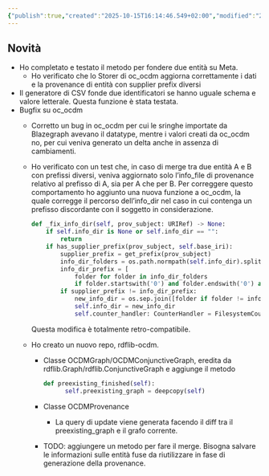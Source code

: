```yaml
---
{"publish":true,"created":"2025-10-15T16:14:46.549+02:00","modified":"2023-01-31T12:00:00.000+01:00","cssclasses":""}
---
```



## Novità

- Ho completato e testato il metodo per fondere due entità su Meta.
    - Ho verificato che lo Storer di oc_ocdm aggiorna correttamente i dati e la provenance di entità con supplier prefix diversi
- Il generatore di CSV fonde due identificatori se hanno uguale schema e valore letterale. Questa funzione è stata testata.
- Bugfix su oc_ocdm
    - Corretto un bug in oc_ocdm per cui le sringhe importate da Blazegraph avevano il datatype, mentre i valori creati da oc_ocdm no, per cui veniva generato un delta anche in assenza di cambiamenti.
    - Ho verificato con un test che, in caso di merge tra due entità A e B con prefissi diversi, veniva aggiornato solo l’info_file di provenance relativo al prefisso di A, sia per A che per B. Per correggere questo comportamento ho aggiunto una nuova funzione a oc_ocdm, la quale corregge il percorso dell’info_dir nel caso in cui contenga un prefisso discordante con il soggetto in considerazione.
        
        ```python
        def _fix_info_dir(self, prov_subject: URIRef) -> None:
            if self.info_dir is None or self.info_dir == "":
                return
            if has_supplier_prefix(prov_subject, self.base_iri):
                supplier_prefix = get_prefix(prov_subject)
                info_dir_folders = os.path.normpath(self.info_dir).split(os.sep)
                info_dir_prefix = [
                    folder for folder in info_dir_folders 
                    if folder.startswith('0') and folder.endswith('0') and folder.isdigit()][-1]
                if supplier_prefix != info_dir_prefix:
                    new_info_dir = os.sep.join([folder if folder != info_dir_prefix else supplier_prefix for folder in info_dir_folders])
                    self.info_dir = new_info_dir
                    self.counter_handler: CounterHandler = FilesystemCounterHandler(new_info_dir)
        ```
        
        Questa modifica è totalmente retro-compatibile.
        
    - Ho creato un nuovo repo, rdflib-ocdm.
        - Classe OCDMGraph/OCDMConjunctiveGraph, eredita da rdflib.Graph/rdflib.ConjunctiveGraph e aggiunge il metodo
            
            ```python
            def preexisting_finished(self):
            	  self.preexisting_graph = deepcopy(self)
            ```
            
        - Classe OCDMProvenance
            - La query di update viene generata facendo il diff tra il preexisting_graph e il grafo corrente.
        - TODO: aggiungere un metodo per fare il merge. Bisogna salvare le informazioni sulle entità fuse da riutilizzare in fase di generazione della provenance.